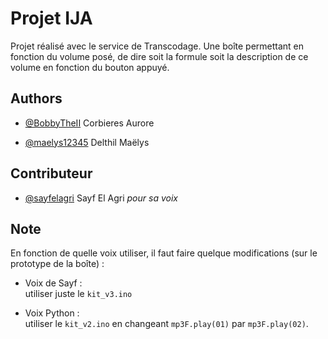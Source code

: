 # Projet IJA
Projet réalisé avec le service de Transcodage.
Une boîte permettant en fonction du volume posé, de dire soit la formule soit la description de ce volume en fonction du bouton appuyé.


## Authors

- [@BobbyTheII](https://github.com/BobbyTheII) Corbieres Aurore

- [@maelys12345](https://github.com/maelys12345) Delthil Maëlys


## Contributeur

- [@sayfelagri](https://github.com/sayfelagri) Sayf El Agri
*pour sa voix*



## Note

En fonction de quelle voix utiliser, il faut faire quelque modifications (sur le prototype de la boîte) :

- Voix de Sayf : \
    utiliser juste le `kit_v3.ino`

- Voix Python : \
    utiliser le `kit_v2.ino` en changeant `mp3F.play(01)` par `mp3F.play(02)`.

    
